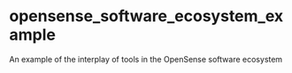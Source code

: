 # opensense_software_ecosystem_example
An example of the interplay of tools in the OpenSense software ecosystem
